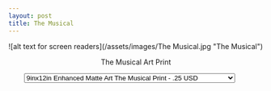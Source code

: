 ```yaml
---
layout: post
title: The Musical
---
```

![alt text for screen readers](/assets/images/The Musical.jpg "The Musical")
<div id="smart-button-container">
<div style="text-align: center;">
<div style="margin-bottom: 1.25rem;">
<p>The Musical Art Print</p>
<select id="item-options"><option value="9inx12in Enhanced Matte Art The Musical Print" price=".25">9inx12in Enhanced Matte Art The Musical Print - .25 USD</option><option value="9inx12inHahnemühle German Etching The Musical Print" price=".25">9inx12inHahnemühle German Etching The Musical Print - .25 USD</option></select>
<select style="visibility: hidden" id="quantitySelect"></select>
</div>
<div id="paypal-button-container"></div>
</div>
</div>
<script src="https://www.paypal.com/sdk/js?client-id=AWrwQx91eDLrh27pGp-m6tFEQ63JvUU-YmrjkJBHvfZ3ruS-ElPBwveEKpNp8fCgpW8JQxyUHaEvA8pf&enable-funding=venmo&currency=USD" data-sdk-integration-source="button-factory"></script>
<script>
function initPayPalButton() {
var shipping = 0;
var itemOptions = document.querySelector("#smart-button-container #item-options");
var quantity = parseInt();
var quantitySelect = document.querySelector("#smart-button-container #quantitySelect");
if (!isNaN(quantity)) {
quantitySelect.style.visibility = "visible";
}
var orderDescription = 'The Musical Art Print';
if(orderDescription === '') {
orderDescription = 'Item';
}
paypal.Buttons({
style: {
shape: 'pill',
color: 'gold',
layout: 'vertical',
label: 'paypal',

},
createOrder: function(data, actions) {
var selectedItemDescription = itemOptions.options[itemOptions.selectedIndex].value;
var selectedItemPrice = parseFloat(itemOptions.options[itemOptions.selectedIndex].getAttribute("price"));
var tax = (0 === 0 || false) ? 0 : (selectedItemPrice * (parseFloat(0)/100));
if(quantitySelect.options.length > 0) {
quantity = parseInt(quantitySelect.options[quantitySelect.selectedIndex].value);
} else {
quantity = 1;
}

tax *= quantity;
tax = Math.round(tax * 100) / 100;
var priceTotal = quantity * selectedItemPrice + parseFloat(shipping) + tax;
priceTotal = Math.round(priceTotal * 100) / 100;
var itemTotalValue = Math.round((selectedItemPrice * quantity) * 100) / 100;

return actions.order.create({
purchase_units: [{
description: orderDescription,
amount: {
currency_code: 'USD',
value: priceTotal,
breakdown: {
item_total: {
currency_code: 'USD',
value: itemTotalValue,
},
shipping: {
currency_code: 'USD',
value: shipping,
},
tax_total: {
currency_code: 'USD',
value: tax,
}
}
},
items: [{
name: selectedItemDescription,
unit_amount: {
currency_code: 'USD',
value: selectedItemPrice,
},
quantity: quantity
}]
}]
});
},
onApprove: function(data, actions) {
return actions.order.capture().then(function(orderData) {

// Full available details
console.log('Capture result', orderData, JSON.stringify(orderData, null, 2));

// Show a success message within this page, e.g.
const element = document.getElementById('paypal-button-container');
element.innerHTML = '';
element.innerHTML = '<h3>Thank you for your payment!</h3>';

// Or go to another URL:  actions.redirect('thank_you.html');

});
},
onError: function(err) {
console.log(err);
},
}).render('#paypal-button-container');
}
initPayPalButton();
</script>